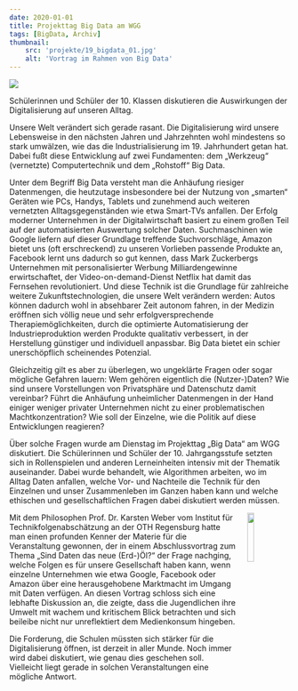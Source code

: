 ```yaml
---
date: 2020-01-01
title: Projekttag Big Data am WGG
tags: [BigData, Archiv]
thumbnail: 
    src: 'projekte/19_bigdata_01.jpg'
    alt: 'Vortrag im Rahmen von Big Data'
---
```


<img src ="/images/projekte/19_bigdata_01.jpg">

Schülerinnen und Schüler der 10. Klassen diskutieren die Auswirkungen der Digitalisierung auf unseren Alltag.

Unsere Welt verändert sich gerade rasant. Die Digitalisierung wird unsere Lebensweise in den nächsten Jahren und Jahrzehnten wohl mindestens so stark umwälzen, wie das die Industrialisierung im 19. Jahrhundert getan hat. Dabei fußt diese Entwicklung auf zwei Fundamenten: dem „Werkzeug“ (vernetzte) Computertechnik und dem „Rohstoff“ Big Data.

Unter dem Begriff Big Data versteht man die Anhäufung riesiger Datenmengen, die heutzutage insbesondere bei der Nutzung von „smarten“ Geräten wie PCs, Handys, Tablets und zunehmend auch weiteren vernetzten Alltagsgegenständen wie etwa Smart-TVs anfallen.  Der Erfolg moderner Unternehmen in der Digitalwirtschaft basiert zu einem großen Teil auf der automatisierten Auswertung solcher Daten. Suchmaschinen wie Google liefern auf dieser Grundlage treffende Suchvorschläge, Amazon bietet uns (oft erschreckend) zu unseren Vorlieben passende Produkte an, Facebook lernt uns dadurch so gut kennen, dass Mark Zuckerbergs Unternehmen mit personalisierter Werbung Milliardengewinne erwirtschaftet, der Video-on-demand-Dienst Netflix hat damit das Fernsehen revolutioniert. Und diese Technik ist die Grundlage für zahlreiche weitere Zukunftstechnologien, die unsere Welt verändern werden:  Autos können dadurch wohl in absehbarer Zeit autonom fahren, in der Medizin eröffnen sich völlig neue und sehr erfolgversprechende Therapiemöglichkeiten, durch die optimierte Automatisierung der Industrieproduktion werden Produkte qualitativ verbessert, in der Herstellung günstiger und individuell anpassbar. Big Data bietet ein schier unerschöpflich scheinendes Potenzial.

Gleichzeitig gilt es aber zu überlegen, wo ungeklärte Fragen oder sogar mögliche Gefahren lauern: Wem gehören eigentlich die (Nutzer-)Daten? Wie sind unsere Vorstellungen von Privatsphäre und Datenschutz damit vereinbar? Führt die Anhäufung unheimlicher Datenmengen in der Hand einiger weniger privater Unternehmen nicht zu einer problematischen Machtkonzentration? Wie soll der Einzelne, wie die Politik auf diese Entwicklungen reagieren?

Über solche Fragen wurde am Dienstag im Projekttag „Big Data“ am WGG diskutiert. Die Schülerinnen und Schüler der 10. Jahrgangsstufe setzten sich in Rollenspielen und anderen Lerneinheiten intensiv mit der Thematik auseinander. Dabei wurde behandelt, wie Algorithmen arbeiten, wo im Alltag Daten anfallen, welche Vor- und Nachteile die Technik für den Einzelnen und unser Zusammenleben im Ganzen haben kann und welche ethischen und gesellschaftlichen Fragen dabei diskutiert werden müssen.


<img src ="/images/projekte/19_bigdata_02.jpg" style="float:right; width:15%;margin-left:20px">

Mit dem Philosophen Prof. Dr. Karsten Weber vom Institut für Technikfolgenabschätzung an der OTH Regensburg hatte man einen profunden Kenner der Materie für die Veranstaltung gewonnen, der in einem Abschlussvortrag zum Thema „Sind Daten das neue (Erd-)Öl?“ der Frage nachging, welche Folgen es für unsere Gesellschaft haben kann, wenn einzelne Unternehmen wie etwa Google, Facebook oder Amazon über eine herausgehobene Marktmacht im Umgang mit Daten verfügen. An diesen Vortrag schloss sich eine lebhafte Diskussion an, die zeigte, dass die Jugendlichen ihre Umwelt mit wachem und kritischem Blick betrachten und sich beileibe nicht nur unreflektiert dem Medienkonsum hingeben.

Die Forderung, die Schulen müssten sich stärker für die Digitalisierung öffnen, ist derzeit in aller Munde. Noch immer wird dabei diskutiert, wie genau dies geschehen soll. Vielleicht liegt gerade in solchen Veranstaltungen eine mögliche Antwort. 